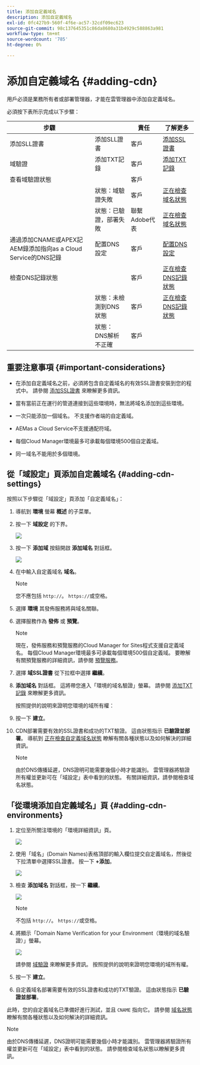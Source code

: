 ```yaml
---
title: 添加自定義域名
description: 添加自定義域名
exl-id: 0fc427b9-560f-4f6e-ac57-32cdf09ec623
source-git-commit: 98c137645351c86da8680a31b4929c588863a981
workflow-type: tm+mt
source-wordcount: '785'
ht-degree: 0%

---
```


# 添加自定義域名 {#adding-cdn}

用戶必須是業務所有者或部署管理器，才能在雲管理器中添加自定義域名。

必須按下表所示完成以下步驟：

| 步驟 |  | 責任 | 了解更多 |
|--- |--- |--- |---|
| 添加SLL證書 | 添加SLL證書 | 客戶 | [添加SSL證書](https://experienceleague.adobe.com/docs/experience-manager-cloud-service/implementing/using-cloud-manager/manage-ssl-certificates/add-ssl-certificate.html?lang=en) |
| 域驗證 | 添加TXT記錄 | 客戶 | [添加TXT記錄](https://experienceleague.adobe.com/docs/experience-manager-cloud-service/implementing/using-cloud-manager/custom-domain-names/add-text-record.html?lang=en) |
| 查看域驗證狀態 |  | 客戶 |  |
|  | 狀態：域驗證失敗 | 客戶 | [正在檢查域名狀態](https://experienceleague.adobe.com/docs/experience-manager-cloud-service/implementing/using-cloud-manager/custom-domain-names/check-domain-name-status.html?lang=en) |
|  | 狀態：已驗證，部署失敗 | 聯繫Adobe代表 | [正在檢查域名狀態](https://experienceleague.adobe.com/docs/experience-manager-cloud-service/implementing/using-cloud-manager/custom-domain-names/check-domain-name-status.html?lang=en) |
| 通過添加CNAME或APEX記AEM錄添加指向as a Cloud Service的DNS記錄 | 配置DNS設定 | 客戶 | [配置DNS設定](https://experienceleague.adobe.com/docs/experience-manager-cloud-service/implementing/using-cloud-manager/custom-domain-names/configure-dns-settings.html?lang=en) |
| 檢查DNS記錄狀態 |  | 客戶 | [正在檢查DNS記錄狀態](https://experienceleague.adobe.com/docs/experience-manager-cloud-service/implementing/using-cloud-manager/custom-domain-names/check-dns-record-status.html?lang=en) |
|  | 狀態：未檢測到DNS狀態 | 客戶 | [正在檢查DNS記錄狀態](https://experienceleague.adobe.com/docs/experience-manager-cloud-service/implementing/using-cloud-manager/custom-domain-names/check-dns-record-status.html?lang=en) |
|  | 狀態：DNS解析不正確 | 客戶 |  |


## 重要注意事項 {#important-considerations}

* 在添加自定義域名之前，必須將包含自定義域名的有效SSL證書安裝到您的程式中。 請參閱 [添加SSL證書](/help/implementing/cloud-manager/managing-ssl-certifications/add-ssl-certificate.md) 來瞭解更多資訊。

* 當有當前正在運行的管道連接到這些環境時，無法將域名添加到這些環境。

* 一次只能添加一個域名。 不支援作者端的自定義域。

* AEMas a Cloud Service不支援通配符域。

* 每個Cloud Manager環境最多可承載每個環境500個自定義域。

* 同一域名不能用於多個環境。

## 從「域設定」頁添加自定義域名 {#adding-cdn-settings}

按照以下步驟從「域設定」頁添加「自定義域名」：

1. 導航到 **環境** 螢幕 **概述** 的子菜單。

1. 按一下 **域設定** 的下界。

   ![](/help/implementing/cloud-manager/assets/cdn/cdn-create.png)

1. 按一下 **添加域** 按鈕開啟 **添加域名** 對話框。

   ![](/help/implementing/cloud-manager/assets/cdn/add-cdn1.png)

1. 在中輸入自定義域名 **域名**。

   >[!NOTE]
   >您不應包括 `http://`。 `https://`或空格。

1. 選擇 **環境** 其發佈服務將與域名關聯。

1. 選擇服務作為 **發佈** 或 **預覽**。

   >[!NOTE]
   >現在，發佈服務和預覽服務的Cloud Manager for Sites程式支援自定義域名。 每個Cloud Manager環境最多可承載每個環境500個自定義域。 要瞭解有關預覽服務的詳細資訊，請參閱 [預覽服務](/help/implementing/cloud-manager/manage-environments.md#preview-service)。

1. 選擇 **域SSL證書** 從下拉框中選擇 **繼續**。

1. **添加域名** 對話框。 這將帶您進入「環境的域名驗證」螢幕。 請參閱 [添加TXT記錄](/help/implementing/cloud-manager/custom-domain-names/add-text-record.md) 來瞭解更多資訊。

   按照提供的說明來證明您環境的域所有權：

1. 按一下 **建立**。
1. CDN部署需要有效的SSL證書和成功的TXT驗證。 這由狀態指示 **已驗證並部署**。
導航到 [正在檢查自定義域名狀態](/help/implementing/cloud-manager/custom-domain-names/check-domain-name-status.md) 瞭解有關各種狀態以及如何解決的詳細資訊。

   >[!NOTE]
   >由於DNS傳播延遲，DNS證明可能需要幾個小時才能識別。 雲管理器將驗證所有權並更新可在「域設定」表中看到的狀態。 有關詳細資訊，請參閱檢查域名狀態。

## 「從環境添加自定義域名」頁 {#adding-cdn-environments}

1. 定位至所關注環境的「環境詳細資訊」頁。

   ![](/help/implementing/cloud-manager/assets/cdn/cdn-create4.png)

1. 使用「域名」(Domain Names)表格頂部的輸入欄位提交自定義域名，然後從下拉清單中選擇SSL證書。 按一下 **+添加**。

   ![](/help/implementing/cloud-manager/assets/cdn/cdn-create3.png)

1. 檢查 **添加域名** 對話框，按一下 **繼續**。

   ![](/help/implementing/cloud-manager/assets/cdn/cdn-create5.png)

   >[!NOTE]
   >不包括 `http://`。 `https://`或空格。

1. 將顯示「Domain Name Verification for your Environment（環境的域名驗證）」螢幕。

   ![](/help/implementing/cloud-manager/assets/cdn/cdn-create6.png)

   請參閱 [域驗證](/help/implementing/cloud-manager/custom-domain-names/add-text-record.md) 來瞭解更多資訊。 按照提供的說明來證明您環境的域所有權。

1. 按一下 **建立**。

1. 自定義域名部署需要有效的SSL證書和成功的TXT驗證。 這由狀態指示 **已驗證並部署**。

此時，您的自定義域名已準備好進行測試，並且 `CNAME` 指向它。 請參閱 [域名狀態](/help/implementing/cloud-manager/custom-domain-names/check-domain-name-status.md) 瞭解有關各種狀態以及如何解決的詳細資訊。

>[!NOTE]
>由於DNS傳播延遲，DNS證明可能需要幾個小時才能識別。 雲管理器將驗證所有權並更新可在「域設定」表中看到的狀態。 請參閱檢查域名狀態以瞭解更多資訊。
